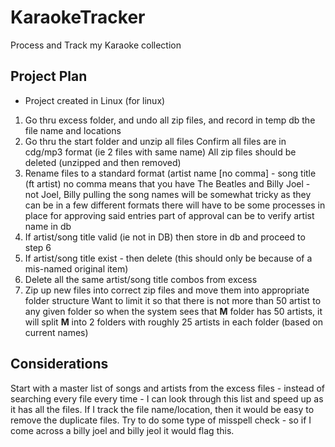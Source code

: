# KaraokeTracker
Process and Track my Karaoke collection

## Project Plan
* Project created in Linux (for linux)
1. Go thru excess folder, and undo all zip files, and record in temp db the file name and locations
2. Go thru the start folder and unzip all files
 Confirm all files are in cdg/mp3 format (ie 2 files with same name)
 All zip files should be deleted (unzipped and then removed)
3. Rename files to a standard format (artist name [no comma] - song title (ft artist)
 no comma means that you have The Beatles and Billy Joel - not Joel, Billy
 pulling the song names will be somewhat tricky as they can be in a few different formats
  there will have to be some processes in place for approving said entries
   part of approval can be to verify artist name in db
4. If artist/song title valid (ie not in DB) then store in db and proceed to step 6
5. If artist/song title exist - then delete  (this should only be because of a mis-named original item)
6. Delete all the same artist/song title combos from excess
7. Zip up new files into correct zip files and move them into appropriate folder structure
 Want to limit it so that there is not more than 50 artist to any given folder so when the system sees that **M** folder has 50 artists, it will split **M** into 2 folders with roughly 25 artists in each folder (based on current names)

## Considerations
Start with a master list of songs and artists from the excess files - instead of searching every file every time - I can look through this list and speed up as it has all the files. If I track the file name/location, then it would be easy to remove the duplicate files.
Try to do some type of misspell check - so if I come across a billy joel and billy jeol it would flag this.



